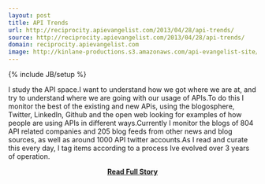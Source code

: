 ```yaml
---
layout: post
title: API Trends
url: http://reciprocity.apievangelist.com/2013/04/28/api-trends/
source: http://reciprocity.apievangelist.com/2013/04/28/api-trends/
domain: reciprocity.apievangelist.com
image: http://kinlane-productions.s3.amazonaws.com/api-evangelist-site/blog/trends.jpg
---
```

{% include JB/setup %}<p>I study the API space.I want to understand how we got where we are at, and try to understand where we are going with our usage of APIs.To do this I monitor the best of the existing and new APis, using the blogosphere, Twitter, LinkedIn, Github and the open web looking for examples of how people are using APIs in different ways.Currently I monitor the blogs of 804 API related companies and 205 blog feeds from other news and blog sources, as well as around 1000 API twitter accounts.As I read and curate this every day, I tag items according to a process Ive evolved over 3 years of operation.</p>
<center><p><a href="http://reciprocity.apievangelist.com/2013/04/28/api-trends/" style='padding:25px; font-sze:18px; font-weight: bold;'>Read Full Story</a></p></center>
